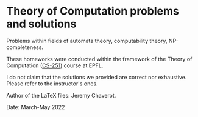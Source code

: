 # Theory of Computation problems and solutions

Problems within fields of automata theory, computability theory, NP-completeness.

These homeworks were conducted within the framework of the Theory of Computation ([CS-251](https://edu.epfl.ch/coursebook/fr/theory-of-computation-CS-251)) course at EPFL.

I do not claim that the solutions we provided are correct nor exhaustive. Please refer to the instructor's ones.


Author of the LaTeX files: Jeremy Chaverot.

Date: March-May 2022
